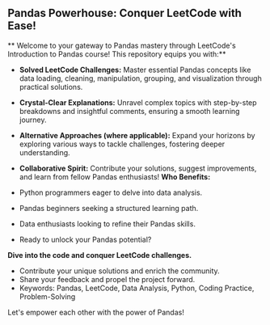 ##  Pandas Powerhouse: Conquer LeetCode with Ease!
** Welcome to your gateway to Pandas mastery through LeetCode's Introduction to Pandas course! This repository equips you with:**

* **Solved LeetCode Challenges:** Master essential Pandas concepts like data loading, cleaning, manipulation, grouping, and visualization through practical solutions.
* **Crystal-Clear Explanations:** Unravel complex topics with step-by-step breakdowns and insightful comments, ensuring a smooth learning journey.
* **Alternative Approaches (where applicable):** Expand your horizons by exploring various ways to tackle challenges, fostering deeper understanding.
* **Collaborative Spirit:** Contribute your solutions, suggest improvements, and learn from fellow Pandas enthusiasts!
**Who Benefits:**

* Python programmers eager to delve into data analysis.
* Pandas beginners seeking a structured learning path.
* Data enthusiasts looking to refine their Pandas skills.
* Ready to unlock your Pandas potential?

**Dive into the code and conquer LeetCode challenges.**
* Contribute your unique solutions and enrich the community.
* Share your feedback and propel the project forward.
* Keywords: Pandas, LeetCode, Data Analysis, Python, Coding Practice, Problem-Solving

Let's empower each other with the power of Pandas!
